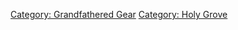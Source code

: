 [Category: Grandfathered Gear](Category:_Grandfathered_Gear "wikilink")
[Category: Holy Grove](Category:_Holy_Grove "wikilink")
